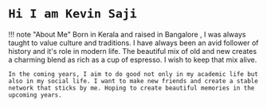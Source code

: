 # `Hi I am Kevin Saji`


!!! note "About Me"
    Born in Kerala and raised in Bangalore , I was always taught to value culture and traditions. I have always been an avid follower of history and it's role in modern life. The beautiful mix of old and new creates a charming blend as rich as a cup of espresso. I wish to keep that mix alive.

    In the coming years, I aim to do good not only in my academic life but also in my social life. I want to make new friends and create a stable network that sticks by me. Hoping to create beautiful memories in the upcoming years.  
